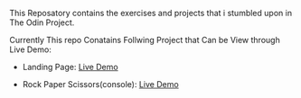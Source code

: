 This Reposatory contains the exercises and projects that i stumbled upon in The Odin Project.

Currently This repo Conatains Follwing Project that Can be View through Live Demo:
* Landing Page: [Live Demo](https://sahil-958.github.io/The-Odin-Project-Learnings/landing_page_project/)

* Rock Paper Scissors(console): [Live Demo](https://sahil-958.github.io/The-Odin-Project-Learnings/rcp_project/)